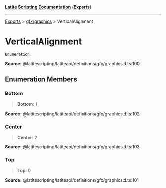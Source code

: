 [**Latite Scripting Documentation**](../../README.md) ([**Exports**](../../exports.md))

---

[Exports](../../exports.md) > [gfx/graphics](../index.md) > VerticalAlignment

# VerticalAlignment

**`Enumeration`**

**Source:** @latitescripting/latiteapi/definitions/gfx/graphics.d.ts:100

## Enumeration Members

### Bottom

> **Bottom**: 1

**Source:** @latitescripting/latiteapi/definitions/gfx/graphics.d.ts:102

### Center

> **Center**: 2

**Source:** @latitescripting/latiteapi/definitions/gfx/graphics.d.ts:103

### Top

> **Top**: 0

**Source:** @latitescripting/latiteapi/definitions/gfx/graphics.d.ts:101
